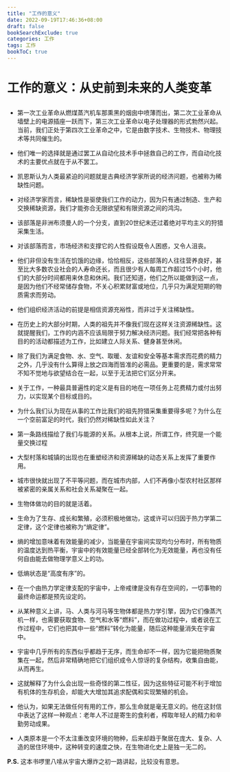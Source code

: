 ```yaml
---
title: "工作的意义"
date: 2022-09-19T17:46:36+08:00
draft: false
bookSearchExclude: true
categories: 工作
tags: 工作
bookToC: true
---
```


# 工作的意义：从史前到未来的人类变革
##  

- 第一次工业革命从燃煤蒸汽机车那熏黑的烟囱中喷薄而出，第二次工业革命从墙壁上的电源插座一跃而下，第三次工业革命以电子处理器的形式勃然兴起。当前，我们正处于第四次工业革命之中，它是由数字技术、生物技术、物理技术等共同催生的。

- 他们唯一的选择就是通过罢工从自动化技术手中拯救自己的工作，而自动化技术的主要优点就在于从不罢工。

- 凯恩斯认为人类最紧迫的问题就是古典经济学家所说的经济问题，也被称为稀缺性问题。

- 对经济学家而言，稀缺性是驱使我们工作的动力，因为只有通过制造、生产和交换稀缺资源，我们才能弥合无限欲望和有限资源之间的鸿沟。

- 该部落是非洲布须曼人的一个分支，直到20世纪末还过着绝对平均主义的狩猎采集生活。

- 对该部落而言，市场经济和支撑它的人性假设既令人困惑，又令人沮丧。

- 他们非但没有生活在饥饿的边缘，恰恰相反，这些部落的人往往营养良好，甚至比大多数农业社会的人寿命还长，而且很少有人每周工作超过15个小时，他们的大部分时间都用来休息和休闲。我们还知道，他们之所以能做到这一点，是因为他们不经常储存食物，不关心积累财富或地位，几乎只为满足短期的物质需求而劳动。

- 他们组织经济活动的前提是相信资源充裕性，而非过于关注稀缺性。

- 在历史上的大部分时期，人类的祖先并不像我们现在这样关注资源稀缺性。这就提醒我们，工作的内涵不应该局限于努力解决经济问题。我们经常把各种有目的的活动都描述为工作，比如建立人际关系、健身甚至休闲。

- 除了我们为满足食物、水、空气、取暖、友谊和安全等基本需求而花费的精力之外，几乎没有什么算得上放之四海而皆准的必需品。更重要的是，需求常常不知不觉地与欲望结合在一起，以至于无法把它们区分开来。

- 关于工作，一种最具普遍性的定义是有目的地在一项任务上花费精力或付出努力，以实现某个目标或目的。

- 为什么我们认为现在从事的工作比我们的祖先狩猎采集重要得多呢？为什么在一个空前富足的时代，我们仍然对稀缺性如此关注？

- 第一条路线描绘了我们与能源的关系。从根本上说，所谓工作，终究是一个能量交换过程

- 大型村落和城镇的出现也在重塑经济和资源稀缺的动态关系上发挥了重要作用。

- 城市很快就出现了不平等问题，而在城市内部，人们不再像小型农村社区那样被紧密的亲属关系和社会关系凝聚在一起。

- 生物体做功的目的就是活着。

- 生命为了生存、成长和繁殖，必须积极地做功，这或许可以归因于热力学第二定律，这个定律也被称为“熵定律”。

- 熵的增加意味着有效能量的减少，当能量在宇宙间实现均匀分布时，所有物质的温度达到热平衡，宇宙中的有效能量已经全部转化为无效能量，再也没有任何自由能去做物理学意义上的功。

- 低熵状态是“高度有序”的。

- 在一个由热力学定律支配的宇宙中，上帝戒律是没有存在空间的，一切事物的最终命运都是预先设定的。

- 从某种意义上讲，马、人类与河马等生物体都是热力学引擎，因为它们像蒸汽机一样，也需要获取食物、空气和水等“燃料”，而在做功过程中，或者说在工作过程中，它们也把其中一些“燃料”转化为能量，随后这种能量消失在宇宙中。

- 宇宙中几乎所有的东西似乎都趋于无序，而生命却不一样，因为它能把物质聚集在一起，然后非常精确地把它们组织成令人惊讶的复杂结构，收集自由能，从而再生。

- 这就解释了为什么会出现一些奇怪的第二性征，因为这些特征可能不利于增加有机体的生存机会，却能大大增加其追求配偶和实现繁殖的机会。

- 他认为，如果无法做任何有用的工作，那么生命就是毫无意义的。他在这封信中表达了这样一种观点：老年人不过是寄生的食利者，榨取年轻人的精力和辛勤劳动成果。

- 人类原本是一个不太注重改变环境的物种，后来却趋于聚居在庞大、复杂、人造的居住环境中，这种转变的速度之快，在生物进化史上是独一无二的。


**P.S.** 这本书啰里八嗦从宇宙大爆炸之初一路讲起，比较没有意思。